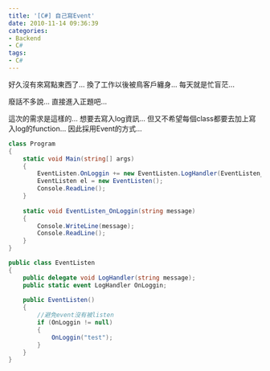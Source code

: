 ```yaml
---
title: '[C#] 自己寫Event'
date: 2010-11-14 09:36:39
categories:
- Backend
- C#
tags:
- C#
---
```

好久沒有來寫點東西了...
換了工作以後被鳥客戶纏身...
每天就是忙盲茫...

<!--more-->

廢話不多說...
直接進入正題吧...

這次的需求是這樣的...
想要去寫入log資訊...
但又不希望每個class都要去加上寫入log的function...
因此採用Event的方式...

``` csharp
class Program
{
    static void Main(string[] args)
    {
        EventListen.OnLoggin += new EventListen.LogHandler(EventListen_OnLoggin);
        EventListen el = new EventListen();
        Console.ReadLine();
    }
 
    static void EventListen_OnLoggin(string message)
    {
        Console.WriteLine(message);
        Console.ReadLine();
    }
}

public class EventListen
{
    public delegate void LogHandler(string message);
    public static event LogHandler OnLoggin;
 
    public EventListen()
    {
        //避免event沒有被listen
        if (OnLoggin != null)
        {
            OnLoggin("test");
        }
    }
}
```